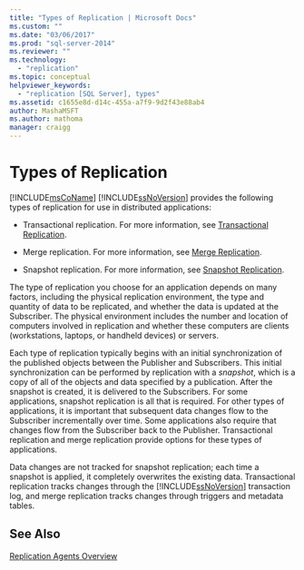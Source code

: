 ```yaml
---
title: "Types of Replication | Microsoft Docs"
ms.custom: ""
ms.date: "03/06/2017"
ms.prod: "sql-server-2014"
ms.reviewer: ""
ms.technology: 
  - "replication"
ms.topic: conceptual
helpviewer_keywords: 
  - "replication [SQL Server], types"
ms.assetid: c1655e8d-d14c-455a-a7f9-9d2f43e88ab4
author: MashaMSFT
ms.author: mathoma
manager: craigg
---
```

# Types of Replication
  [!INCLUDE[msCoName](../../includes/msconame-md.md)] [!INCLUDE[ssNoVersion](../../includes/ssnoversion-md.md)] provides the following types of replication for use in distributed applications:  
  
-   Transactional replication. For more information, see [Transactional Replication](transactional/transactional-replication.md).  
  
-   Merge replication. For more information, see [Merge Replication](merge/merge-replication.md).  
  
-   Snapshot replication. For more information, see [Snapshot Replication](snapshot-replication.md).  
  
 The type of replication you choose for an application depends on many factors, including the physical replication environment, the type and quantity of data to be replicated, and whether the data is updated at the Subscriber. The physical environment includes the number and location of computers involved in replication and whether these computers are clients (workstations, laptops, or handheld devices) or servers.  
  
 Each type of replication typically begins with an initial synchronization of the published objects between the Publisher and Subscribers. This initial synchronization can be performed by replication with a *snapshot*, which is a copy of all of the objects and data specified by a publication. After the snapshot is created, it is delivered to the Subscribers. For some applications, snapshot replication is all that is required. For other types of applications, it is important that subsequent data changes flow to the Subscriber incrementally over time. Some applications also require that changes flow from the Subscriber back to the Publisher. Transactional replication and merge replication provide options for these types of applications.  
  
 Data changes are not tracked for snapshot replication; each time a snapshot is applied, it completely overwrites the existing data. Transactional replication tracks changes through the [!INCLUDE[ssNoVersion](../../includes/ssnoversion-md.md)] transaction log, and merge replication tracks changes through triggers and metadata tables.  
  
## See Also  
 [Replication Agents Overview](agents/replication-agents-overview.md)  
  
  
